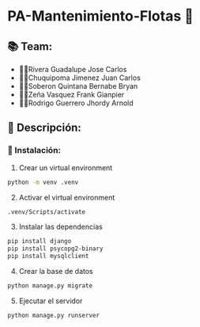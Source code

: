 ﻿# PA-Mantenimiento-Flotas 🚗

## 📚 Team:

- 👨‍🎓Rivera Guadalupe Jose Carlos
- 👨‍🎓Chuquipoma Jimenez Juan Carlos
- 👨‍🎓Soberon Quintana Bernabe Bryan
- 👨‍🎓Zeña Vasquez Frank Gianpier
- 👨‍🎓Rodrigo Guerrero Jhordy Arnold

## 📝 Descripción:

### 🏁 Instalación:

1. Crear un virtual environment

```bash
python -m venv .venv
```

2. Activar el virtual environment

```bash
.venv/Scripts/activate
```

3. Instalar las dependencias

```bash
pip install django
pip install psycopg2-binary
pip install mysqlclient
```

4. Crear la base de datos

```bash
python manage.py migrate
```

5. Ejecutar el servidor

```bash
python manage.py runserver
```
